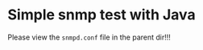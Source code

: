 Simple snmp test with Java
==========================


Please view the `snmpd.conf` file in the parent dir!!!
